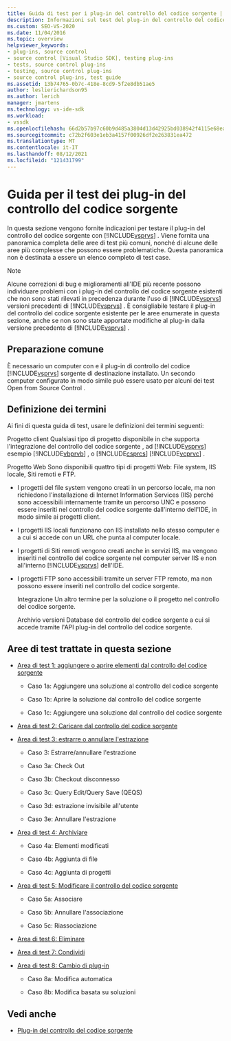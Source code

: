 ```yaml
---
title: Guida di test per i plug-in del controllo del codice sorgente | Microsoft Docs
description: Informazioni sul test del plug-in del controllo del codice sorgente con Visual Studio. Questa panoramica include aree di test comuni.
ms.custom: SEO-VS-2020
ms.date: 11/04/2016
ms.topic: overview
helpviewer_keywords:
- plug-ins, source control
- source control [Visual Studio SDK], testing plug-ins
- tests, source control plug-ins
- testing, source control plug-ins
- source control plug-ins, test guide
ms.assetid: 13b74765-0b7c-418e-8cd9-5f2e8db51ae5
author: leslierichardson95
ms.author: lerich
manager: jmartens
ms.technology: vs-ide-sdk
ms.workload:
- vssdk
ms.openlocfilehash: 66d2b57b97c60b9d485a3804d13d42925bd038942f4115e68ea046e27a7958c1
ms.sourcegitcommit: c72b2f603e1eb3a4157f00926df2e263831ea472
ms.translationtype: MT
ms.contentlocale: it-IT
ms.lasthandoff: 08/12/2021
ms.locfileid: "121431799"
---
```

# <a name="test-guide-for-source-control-plug-ins"></a>Guida per il test dei plug-in del controllo del codice sorgente
In questa sezione vengono fornite indicazioni per testare il plug-in del controllo del codice sorgente con [!INCLUDE[vsprvs](../../code-quality/includes/vsprvs_md.md)] . Viene fornita una panoramica completa delle aree di test più comuni, nonché di alcune delle aree più complesse che possono essere problematiche. Questa panoramica non è destinata a essere un elenco completo di test case.

> [!NOTE]
> Alcune correzioni di bug e miglioramenti all'IDE più recente possono individuare problemi con i plug-in del controllo del codice sorgente esistenti che non sono stati rilevati in precedenza durante l'uso di [!INCLUDE[vsprvs](../../code-quality/includes/vsprvs_md.md)] versioni precedenti di [!INCLUDE[vsprvs](../../code-quality/includes/vsprvs_md.md)] . È consigliabile testare il plug-in del controllo del codice sorgente esistente per le aree enumerate in questa sezione, anche se non sono state apportate modifiche al plug-in dalla versione precedente di [!INCLUDE[vsprvs](../../code-quality/includes/vsprvs_md.md)] .

## <a name="common-preparation"></a>Preparazione comune
 È necessario un computer con e il plug-in di controllo del codice [!INCLUDE[vsprvs](../../code-quality/includes/vsprvs_md.md)] sorgente di destinazione installato. Un secondo computer configurato in modo simile può essere usato per alcuni dei test Open from Source Control .

## <a name="definition-of-terms"></a>Definizione dei termini
 Ai fini di questa guida di test, usare le definizioni dei termini seguenti:

 Progetto client Qualsiasi tipo di progetto disponibile in che supporta l'integrazione del controllo del codice sorgente , ad [!INCLUDE[vsprvs](../../code-quality/includes/vsprvs_md.md)] esempio [!INCLUDE[vbprvb](../../code-quality/includes/vbprvb_md.md)] , o [!INCLUDE[csprcs](../../data-tools/includes/csprcs_md.md)] [!INCLUDE[vcprvc](../../code-quality/includes/vcprvc_md.md)] .

 Progetto Web Sono disponibili quattro tipi di progetti Web: File system, IIS locale, Siti remoti e FTP.

- I progetti del file system vengono creati in un percorso locale, ma non richiedono l'installazione di Internet Information Services (IIS) perché sono accessibili internamente tramite un percorso UNC e possono essere inseriti nel controllo del codice sorgente dall'interno dell'IDE, in modo simile ai progetti client.

- I progetti IIS locali funzionano con IIS installato nello stesso computer e a cui si accede con un URL che punta al computer locale.

- I progetti di Siti remoti vengono creati anche in servizi IIS, ma vengono inseriti nel controllo del codice sorgente nel computer server IIS e non all'interno [!INCLUDE[vsprvs](../../code-quality/includes/vsprvs_md.md)] dell'IDE.

- I progetti FTP sono accessibili tramite un server FTP remoto, ma non possono essere inseriti nel controllo del codice sorgente.

  Integrazione Un altro termine per la soluzione o il progetto nel controllo del codice sorgente.

  Archivio versioni Database del controllo del codice sorgente a cui si accede tramite l'API plug-in del controllo del codice sorgente.

## <a name="test-areas-covered-in-this-section"></a>Aree di test trattate in questa sezione

- [Area di test 1: aggiungere o aprire elementi dal controllo del codice sorgente](../../extensibility/internals/test-area-1-add-to-open-from-source-control.md)

  - Caso 1a: Aggiungere una soluzione al controllo del codice sorgente

  - Caso 1b: Aprire la soluzione dal controllo del codice sorgente

  - Caso 1c: Aggiungere una soluzione dal controllo del codice sorgente

- [Area di test 2: Caricare dal controllo del codice sorgente](../../extensibility/internals/test-area-2-get-from-source-control.md)

- [Area di test 3: estrarre o annullare l'estrazione](../../extensibility/internals/test-area-3-check-out-undo-checkout.md)

  - Caso 3: Estrarre/annullare l'estrazione

  - Caso 3a: Check Out

  - Caso 3b: Checkout disconnesso

  - Caso 3c: Query Edit/Query Save (QEQS)

  - Caso 3d: estrazione invisibile all'utente

  - Caso 3e: Annullare l'estrazione

- [Area di test 4: Archiviare](../../extensibility/internals/test-area-4-check-in.md)

  - Caso 4a: Elementi modificati

  - Caso 4b: Aggiunta di file

  - Caso 4c: Aggiunta di progetti

- [Area di test 5: Modificare il controllo del codice sorgente](../../extensibility/internals/test-area-5-change-source-control.md)

  - Caso 5a: Associare

  - Caso 5b: Annullare l'associazione

  - Caso 5c: Riassociazione

- [Area di test 6: Eliminare](../../extensibility/internals/test-area-6-delete.md)

- [Area di test 7: Condividi](../../extensibility/internals/test-area-7-share.md)

- [Area di test 8: Cambio di plug-in](../../extensibility/internals/test-area-8-plug-in-switching.md)

  - Caso 8a: Modifica automatica

  - Caso 8b: Modifica basata su soluzioni

## <a name="see-also"></a>Vedi anche
- [Plug-in del controllo del codice sorgente](../../extensibility/source-control-plug-ins.md)
